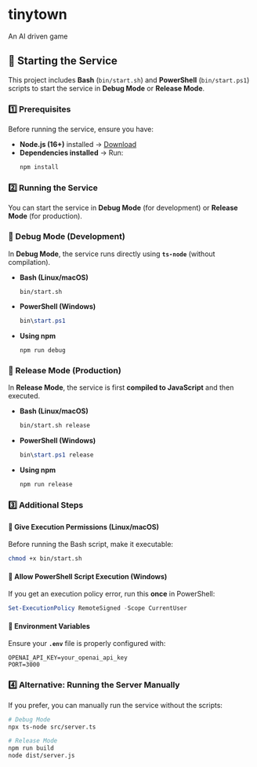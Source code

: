 # tinytown
An AI driven game

## 🚀 **Starting the Service**
This project includes **Bash** (`bin/start.sh`) and **PowerShell** (`bin/start.ps1`) scripts to start the service in **Debug Mode** or **Release Mode**.

### **1️⃣ Prerequisites**
Before running the service, ensure you have:
- **Node.js (16+)** installed → [Download](https://nodejs.org/)
- **Dependencies installed** → Run:
  ```sh
  npm install
  ```

### **2️⃣ Running the Service**
You can start the service in **Debug Mode** (for development) or **Release Mode** (for production).

### **🔧 Debug Mode (Development)**
In **Debug Mode**, the service runs directly using **`ts-node`** (without compilation).
- **Bash (Linux/macOS)**
  ```sh
  bin/start.sh
  ```
- **PowerShell (Windows)**
  ```powershell
  bin\start.ps1
  ```
- **Using npm**
  ```sh
  npm run debug
  ```

### **🚀 Release Mode (Production)**
In **Release Mode**, the service is first **compiled to JavaScript** and then executed.
- **Bash (Linux/macOS)**
  ```sh
  bin/start.sh release
  ```
- **PowerShell (Windows)**
  ```powershell
  bin\start.ps1 release
  ```
- **Using npm**
  ```sh
  npm run release
  ```

### **3️⃣ Additional Steps**
#### 🔹 **Give Execution Permissions (Linux/macOS)**
Before running the Bash script, make it executable:
```sh
chmod +x bin/start.sh
```

#### 🔹 **Allow PowerShell Script Execution (Windows)**
If you get an execution policy error, run this **once** in PowerShell:
```powershell
Set-ExecutionPolicy RemoteSigned -Scope CurrentUser
```

#### 🔹 **Environment Variables**
Ensure your **`.env`** file is properly configured with:
```
OPENAI_API_KEY=your_openai_api_key
PORT=3000
```

### **4️⃣ Alternative: Running the Server Manually**
If you prefer, you can manually run the service without the scripts:
```sh
# Debug Mode
npx ts-node src/server.ts

# Release Mode
npm run build
node dist/server.js
```

